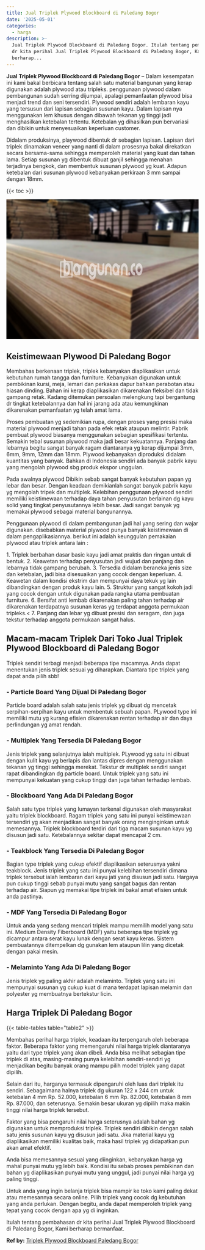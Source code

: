 ```yaml
---
title: Jual Triplek Plywood Blockboard di Paledang Bogor
date: '2025-05-01'
categories:
  - harga
description: >-
  Jual Triplek Plywood Blockboard di Paledang Bogor. Itulah tentang pembahasan
  dr kita perihal Jual Triplek Plywood Blockboard di Paledang Bogor, Kami
  berharap...
---
```


**Jual Triplek Plywood Blockboard di Paledang Bogor** – Dalam kesempatan ini kami bakal berbicara tentang salah satu material bangunan yang kerap digunakan adalah plywood atau tripleks. penggunaan plywood dalam pembangunan sudah serring dijumpai, apalagi pemanfaatan plywood bisa menjadi trend dan seni tersendiri. Plywood sendiri adalah lembaran kayu yang tersusun dari lapisan sebagian susunan kayu. Dalam lapisan nya menggunakan lem khusus dengan dibawah tekanan yg tinggi jadi menghasilkan ketebalan tertentu. Ketebalan yg dihasilkan pun bervariasi dan dibikin untuk menyesuaikan keperluan customer.

Didalam produksinya, playwood dibentuk dr sebagian lapisan. Lapisan dari triplek dinamakan veneer yang nanti di dalam prosesnya bakal direkatkan secara bersama-sama sehingga memperoleh material yang kuat dan tahan lama. Setiap susunan yg dibentuk dibuat ganjil sehingga menahan terjadinya bengkok, dan membentuk susunan plywood yg kuat. Adapun ketebalan dari susunan plywood kebanyakan perkiraan 3 mm sampai dengan 18mm.

{{< toc >}}

![Jual Triplek Plywood Blockboard di Paledang Bogor](/images/jual-triplek-murah-46.png)

## Keistimewaan Plywood Di Paledang Bogor

Membahas berkenaan triplek, triplek kebanyakan diaplikasikan untuk kebutuhan rumah tangga dan furniture. Kebanyakan digunakan untuk pembikinan kursi, meja, lemari dan perkakas dapur bahkan perabotan atau hiasan dinding. Bahan ini kerap diaplikasikan dikarenakan fleksibel dan tidak gampang retak. Kadang ditemukan persoalan melengkung tapi bergantung dr tingkat ketebalannya dan hal ini jarang ada atau kemungkinan dikarenakan pemanfaatan yg telah amat lama.

Proses pembuatan yg sedemikian rupa, dengan proses yang presisi maka material plywood menjadi tahan pada efek retak ataupun melintir. Pabrik pembuat plywood biasanya menggunakan sebagian spesifikasi tertentu. Semakin tebal susunan plywood maka jadi besar kekuatannya. Panjang dan lebarnya begitu sangat banyak ragam diantaranya yg kerap dijumpai 3mm, 6mm, 9mm, 12mm dan 18mm. Plywood kebanyakan diproduksi didalam kuantitas yang banyak. Bahkan di Indonesia sendiri ada banyak pabrik kayu yang mengolah plywood sbg produk ekspor unggulan.

Pada awalnya plywood Dibikin sebab sangat banyak kebutuhan papan yg lebar dan besar. Dengan keadaan demikianlah sangat banyak pabrik kayu yg mengolah tripek dan multiplek. Kelebihan penggunaan plywood sendiri memiliki keistimewaan terhadap daya tahan penyusutan berlainan dg kayu solid yang tingkat penyusutannya lebih besar. Jadi sangat banyak yg memakai plywood sebagai material bangunannya.

Penggunaan plywood di dalam pembangunan jadi hal yang sering dan wajar digunakan. disebabkan material plywood punya banyak keistimewaan di dalam pengaplikasiannya. berikut ini adalah keunggulan pemakaian plywood atau triplek antara lain :

1\. Triplek berbahan dasar basic kayu jadi amat praktis dan ringan untuk di bentuk. 2. Keawetan terhadap penyusutan jadi wujud dan panjang dan lebarnya tidak gampang berubah. 3. Tersedia didalam beraneka jenis size dan ketebalan, jadi bisa disesuaikan yang cocok dengan keperluan. 4. Keawetan dalam kondisi ekstrim dan mempunyai daya tekuk yg lain dibandingkan dengan produk kayu lain. 5. Struktur yang sangat kokoh jadi yang cocok dengan untuk digunakan pada rangka utama pembuatan furniture. 6. Bersifat anti lembab dikarenakan paling tahan terhadap air dikarenakan terdapatnya susunan keras yg terdapat anggota permukaan tripleks.< 7. Panjang dan lebar yg dibuat presisi dan seragam, dan juga tekstur terhadap anggota permukaan sangat halus.

## Macam-macam Triplek Dari Toko Jual Triplek Plywood Blockboard di Paledang Bogor

Triplek sendiri terbagi menjadi beberapa tipe macamnya. Anda dapat menentukan jenis triplek sesuai yg diharapkan. Diantara tipe triplek yang dapat anda pilih sbb!

### \- Particle Board Yang Dijual Di Paledang Bogor

Particle board adalah salah satu jenis triplek yg dibuat dg mencetak serpihan-serpihan kayu untuk membentuk sebuah papan. PLywood type ini memiliki mutu yg kurang efisien dikarenakan rentan terhadap air dan daya perlindungan yg amat rendah.

### \- Multiplek Yang Tersedia Di Paledang Bogor

Jenis triplek yang selanjutnya ialah multiplek. PLywood yg satu ini dibuat dengan kulit kayu yg berlapis dan lantas dipres dengan menggunakan tekanan yg tinggi sehingga merekat. Tekstur dr multiplek sendiri sangat rapat dibandingkan dg particle board. Untuk triplek yang satu ini mempunyai kekuatan yang cukup tinggi dan juga tahan terhadap lembab.

### \- Blockboard Yang Ada Di Paledang Bogor

Salah satu type triplek yang lumayan terkenal digunakan oleh masyarakat yaitu triplek blockboard. Ragam triplek yang satu ini punyai keistimewaan tersendiri yg akan menjadikan sangat banyak orang menginginkan untuk memesannya. Triplek blockboard terdiri dari tiga macam susunan kayu yg disusun jadi satu. Ketebalannya sekitar dapat mencapai 2 cm.

### \- Teakblock Yang Tersedia Di Paledang Bogor

Bagian type triplek yang cukup efektif diaplikasikan seterusnya yakni teakblock. Jenis triplek yang satu ini punyai kelebihan tersendiri dimana triplek tersebut ialah lembaran dari kayu jati yang disusun jadi satu. Hargaya pun cukup tinggi sebab punyai mutu yang sangat bagus dan rentan terhadap air. Siapun yg memakai tipe triplek ini bakal amat efisien untuk anda pastinya.

### \- MDF Yang Tersedia Di Paledang Bogor

Untuk anda yang sedang mencari triplek mampu memilih model yang satu ini. Medium Density Fiberboard (MDF) yaitu beberapa tipe triplek yg dicampur antara serat kayu lunak dengan serat kayu keras. Sistem pembuatannya ditempelkan dg gunakan lem ataupun lilin yang dicetak dengan pakai mesin.

### \- Melaminto Yang Ada Di Paledang Bogor

Jenis triplek yg paling akhir adalah melaminto. Triplek yang satu ini mempunyai susunan yg cukup kuat di mana terdapat lapisan melamin dan polyester yg membuatnya bertekstur licin.

## Harga Triplek Di Paledang Bogor

{{< table-tables table="table2" >}}

Membahas perihal harga triplek, keadaan itu terpengaruh oleh beberapa faktor. Beberapa faktor yang memengaruhi nilai harga triplek diantaranya yaitu dari type triplek yang akan dibeli. Anda bisa melihat sebagian tipe triplek di atas, masing-masing punya kelebihan sendiri-sendiri yg menjadikan begitu banyak orang mampu pilih model triplek yang dapat dipilih.

Selain dari itu, harganya termasuk dipengaruhi oleh luas dari triplek itu sendiri. Sebagaimana halnya triplek dg ukuran 122 x 244 cm untuk ketebalan 4 mm Rp. 52.000, ketebalan 6 mm Rp. 82.000, ketebalan 8 mm Rp. 87.000, dan seterusnya. Semakin besar ukuran yg dipilih maka makin tinggi nilai harga triplek tersebut.

Faktor yang bisa pengaruhi nilai harga seterusnya adalah bahan yg digunakan untuk memproduksi triplek. Triplek sendiri dibikin dengan salah satu jenis susunan kayu yg disusun jadi satu. Jika material kayu yg diaplikasikan memiliki kualitas baik, maka hasil triplek yg didapatkan pun akan amat efektif.

Anda bisa memesannya sesuai yang diinginkan, kebanyakan harga yg mahal punyai mutu yg lebih baik. Kondisi itu sebab proses pembikinan dan bahan yg diaplikasikan punyai mutu yang unggul, jadi punyai nilai harga yg paling tinggi.

Untuk anda yang ingin belanja triplek bisa mampir ke toko kami paling dekat atau memesannya secara online. Pilih triplek yang cocok dg kebutuhan yang anda perlukan. Dengan begitu, anda dapat memperoleh triplek yang tepat yang cocok dengan apa yg di inginkan.

Itulah tentang pembahasan dr kita perihal Jual Triplek Plywood Blockboard di Paledang Bogor, Kami berharap bermanfaat.

**Ref by:** [Triplek Plywood Blockboard Paledang Bogor](https://id.wikipedia.org/wiki/Triplek)
